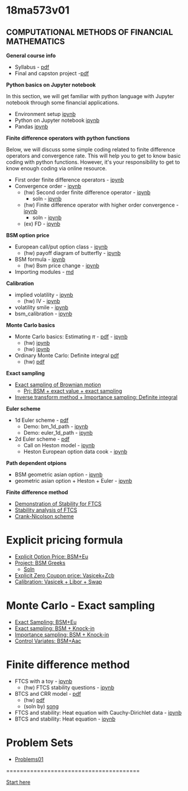 # 18ma573v01 

## COMPUTATIONAL METHODS OF FINANCIAL MATHEMATICS

__General course info__

- Syllabus - [pdf](doc/syllabus_v01.pdf)
- Final and capston project -[pdf](./doc/capstone.pdf)

__Python basics on Jupyter notebook__

In this section, we will get familiar with python language with Jupyter notebook through some financial applications.

- Environment setup [ipynb](https://github.com/songqsh/18ma573pub/blob/master/src/first_notebook_v01.ipynb)
- Python on Jupyter notebook [ipynb](src/python_notebook.ipynb)
- Pandas [ipynb](src/pandas_basics.ipynb)

__Finite difference operators with python functions__

Below, we will discuss some simple coding related to finite difference operators and convergence rate. This will help you to get to know basic coding with python functions. However, it's your responsibility to get to know enough coding via online resource. 

- First order finite difference operators - [ipynb](src/first_fd_v01.ipynb)
- Convergence order - [ipynb](src/ffd_convergence_rate_v01.ipynb)
    - (hw) Second order finite difference operator - [ipynb](src/second_fd.ipynb) 
        - soln - [ipynb](src/second_fd_soln.ipynb)
    - (hw) Finite difference operator with higher order convergence - [ipynb](src/ex_fd.ipynb)
        - soln - [ipynb](src/ex_fd_soln.ipynb)
    - (ex) FD - [ipynb](doc/fd_ex.pdf)


__BSM option price__

- European call/put option class - 
    [ipynb](https://github.com/songqsh/18ma573pub/blob/master/src/european_options_class.ipynb)
    - (hw) payoff diagram of butterfly - 
        [ipynb](https://github.com/songqsh/18ma573pub/blob/master/src/option_combinations.ipynb)
- BSM formula - 
    [ipynb](https://github.com/songqsh/18ma573pub/blob/master/src/bsm_formula_v01.ipynb)
    - (hw) Bsm price change -
        [ipynb](https://github.com/songqsh/18ma573pub/blob/master/src/bsm_price_change.ipynb)
- Importing modules - 
    [md](https://github.com/songqsh/18ma573pub/blob/master/src/import_modules.md)
    
__Calibration__

- implied volatility - [ipynb](https://nbviewer.jupyter.org/github/songqsh/18ma573pub/blob/master/src/implied_vol_v01.ipynb)
    - (hw) IV - [ipynb](https://nbviewer.jupyter.org/github/songqsh/18ma573pub/blob/master/src/hw_implied_vol.ipynb)
- volatility smile  - [ipynb](https://nbviewer.jupyter.org/github/songqsh/18ma573pub/blob/master/src/vol_smile.ipynb)
- bsm_calibration - [ipynb](https://nbviewer.jupyter.org/github/songqsh/18ma573pub/blob/master/src/bsm_calibration.ipynb)
    
    
__Monte Carlo basics__

- Monte Carlo basics: Estimating $\pi$ - [pdf](./doc/pi_mc_01.pdf) - [ipynb](https://github.com/songqsh/18ma573pub/blob/master/src/pi.ipynb)
    - (hw) [ipynb](https://github.com/songqsh/18ma573pub/blob/master/src/hw_mc_01.ipynb)
    - (hw) [ipynb](https://github.com/songqsh/18ma573pub/blob/master/src/hw_mc_02.ipynb)
- Ordinary Monte Carlo: Definite integral [pdf](https://github.com/songqsh/18ma573pub/blob/master/doc/omc_integral_01.pdf)
    - (hw) [pdf](https://github.com/songqsh/18ma573pub/blob/master/doc/hw_omc_integral.pdf)
    
__Exact sampling__    
- [Exact sampling of Brownian motion](./src/bm_1d.ipynb)
    - [Prj: BSM + exact value + exact sampling](./doc/omc_integral_prj.pdf)
- [Inverse transform method + Importance sampling: Definite integral](./doc/is_it_integral.pdf)

__Euler scheme__
- 1d Euler scheme - [pdf](./doc/euler_sde_1d.pdf)
    - Demo: bm_1d_path - [ipynb](./src/bm_1d_path.ipynb)
    - Demo: euler_1d_path - [ipynb](./src/euler_1d.ipynb)
- 2d Euler scheme - [pdf](./doc/euler_sde_2d.pdf)
    - Call on Heston model - [ipynb](./src/euler_heston.ipynb)
    - Heston European option data cook - [ipynb](./src/heston_data_cook.ipynb)
    
__Path dependent otpions__
- BSM geometric asian option - [ipynb](src/bsm_geometric_asian_option.ipynb)
- geometric asian option + Heston + Euler - [ipynb](src/heston_geometric_asian_euler.ipynb)
    
__Finite difference method__    
- [Demonstration of Stability for FTCS](./doc/stability_ftcs_01.pdf)
- [Stability analysis of FTCS](./doc/stability_ftcs_02.pdf)
- [Crank-Nicolson scheme](./doc/stability_ftcs_03.pdf)


# Explicit pricing formula

- [Explicit Option Price: BSM+Eu](./src/explicit_bsm_eu.ipynb)
- [Project: BSM Greeks](./src/explicit_bsm_greeks.ipynb)
    - [Soln](./src/explicit_bsm_greeks_soln.ipynb)
- [Explicit Zero Coupon price: Vasicek+Zcb](./src/explicit_vasicek_zcb.ipynb)
- [Calibration: Vasicek + Libor + Swap](./src/calibration_vasicek_libor_swap.ipynb)

# Monte Carlo - Exact sampling
- [Exact Sampling: BSM+Eu](./src/es_bsm_eu.ipynb)
- [Exact sampling: BSM + Knock-in](./src/es_bsm_knock_in.ipynb)
- [Importance sampling: BSM + Knock-in](./src/is_bsm_knock_in.ipynb)
- [Control Variates: BSM+Aac](./src/control_variates_bsm_aac.ipynb)


# Finite difference method
- FTCS with a toy - [ipynb](src/ftcs_stability_heat_toy.ipynb)
    - (hw) FTCS stability questions - [ipynb](src/hw_ftcs_stability.ipynb)
- BTCS and CRR model - [pdf](doc/fdm_crr.pdf)
    - (hw) [pdf](doc/hw_crr.pdf)
    - (soln by) [song](https://github.com/songqsh/MA6628v02/blob/master/L05s01.ipynb)
- FTCS and stability: Heat equation with Cauchy-Dirichlet data - [ipynb](./src/ftcs_stability_heat_1d.ipynb)
- BTCS and stability: Heat equation - [ipynb](./src/btcs_stability_heat_1d.ipynb)


# Problem Sets

- [Problems01](./src/problems01.ipynb)
    


=======================================

[Start here](startpage.ipynb)

